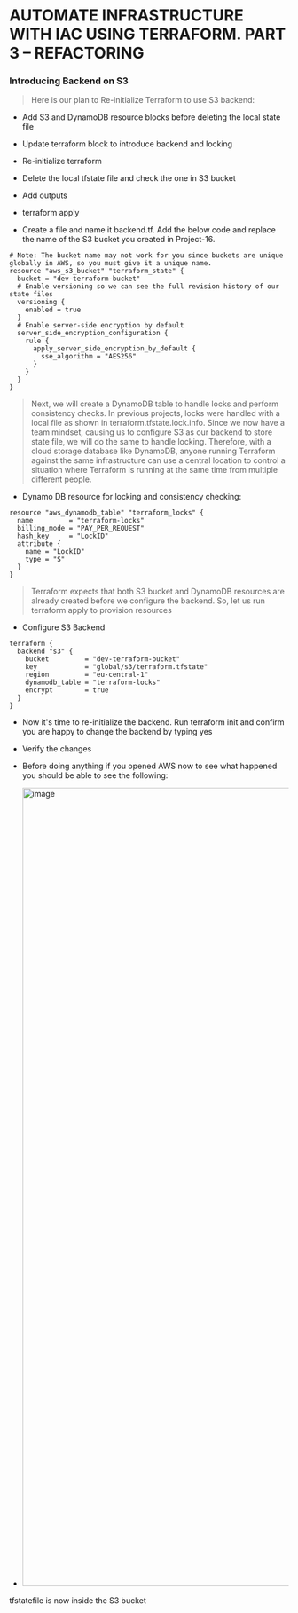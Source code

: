 # AUTOMATE INFRASTRUCTURE WITH IAC USING TERRAFORM. PART 3 – REFACTORING

### Introducing Backend on S3

> Here is our plan to Re-initialize Terraform to use S3 backend:
-  Add S3 and DynamoDB resource blocks before deleting the local state file
-  Update terraform block to introduce backend and locking
-  Re-initialize terraform
-  Delete the local tfstate file and check the one in S3 bucket
-  Add outputs
-  terraform apply

-  Create a file and name it backend.tf. Add the below code and replace the name of the S3 bucket you created in Project-16.
```
# Note: The bucket name may not work for you since buckets are unique globally in AWS, so you must give it a unique name.
resource "aws_s3_bucket" "terraform_state" {
  bucket = "dev-terraform-bucket"
  # Enable versioning so we can see the full revision history of our state files
  versioning {
    enabled = true
  }
  # Enable server-side encryption by default
  server_side_encryption_configuration {
    rule {
      apply_server_side_encryption_by_default {
        sse_algorithm = "AES256"
      }
    }
  }
}
```

> Next, we will create a DynamoDB table to handle locks and perform consistency checks. In previous projects,
> locks were handled with a local file as shown in terraform.tfstate.lock.info. Since we now have a team mindset,
> causing us to configure S3 as our backend to store state file, we will do the same to handle locking. Therefore,
> with a cloud storage database like DynamoDB, anyone running Terraform against the same infrastructure can use a central
> location to control a situation where Terraform is running at the same time from multiple different people.

-  Dynamo DB resource for locking and consistency checking:
```
resource "aws_dynamodb_table" "terraform_locks" {
  name         = "terraform-locks"
  billing_mode = "PAY_PER_REQUEST"
  hash_key     = "LockID"
  attribute {
    name = "LockID"
    type = "S"
  }
}
```
> Terraform expects that both S3 bucket and DynamoDB resources are already created before we configure the backend. So, let us run terraform apply to provision resources

-  Configure S3 Backend
```
terraform {
  backend "s3" {
    bucket         = "dev-terraform-bucket"
    key            = "global/s3/terraform.tfstate"
    region         = "eu-central-1"
    dynamodb_table = "terraform-locks"
    encrypt        = true
  }
}
```

-  Now it's time to re-initialize the backend. Run terraform init and confirm you are happy to change the backend by typing yes

-  Verify the changes
-  Before doing anything if you opened AWS now to see what happened you should be able to see the following:

-  <img width="1440" alt="image" src="https://github.com/JendyJasper/Darey.io-Devops/assets/29708657/79646bd6-9801-403b-bbfe-f0bb97f69419">

tfstatefile is now inside the S3 bucket


